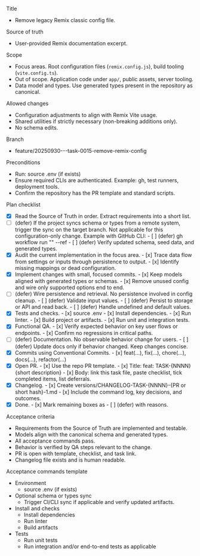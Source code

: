 Title
- Remove legacy Remix classic config file.

Source of truth
- User-provided Remix documentation excerpt.

Scope
- Focus areas. Root configuration files (`remix.config.js`), build tooling (`vite.config.ts`).
- Out of scope. Application code under `app/`, public assets, server tooling.
- Data model and types. Use generated types present in the repository as canonical.

Allowed changes
- Configuration adjustments to align with Remix Vite usage.
- Shared utilities if strictly necessary (non-breaking additions only).
- No schema edits.

Branch
- feature/20250930---task-0015-remove-remix-config

Preconditions
- Run: source .env (if exists)
- Ensure required CLIs are authenticated. Example: gh, test runners, deployment tools.
- Confirm the repository has the PR template and standard scripts.

Plan checklist
- [x] Read the Source of Truth in order. Extract requirements into a short list.
- [ ] (defer) If the project syncs schema or types from a remote system, trigger the sync on the target branch. Not applicable for this configuration-only change.
      Example with GitHub CLI:
      - [ ] (defer) gh workflow run "<WORKFLOW NAME>" --ref <BRANCH>
      - [ ] (defer) Verify updated schema, seed data, and generated types.
- [x] Audit the current implementation in the focus area.
      - [x] Trace data flow from settings or inputs through persistence to output.
      - [x] Identify missing mappings or dead configuration.
- [x] Implement changes with small, focused commits.
      - [x] Keep models aligned with generated types or schemas.
      - [x] Remove unused config and wire only supported options end to end.
- [ ] (defer) Wire persistence and retrieval. No persistence involved in config cleanup.
      - [ ] (defer) Validate input values.
      - [ ] (defer) Persist to storage or API and read back.
      - [ ] (defer) Handle undefined and default values.
- [x] Tests and checks.
      - [x] source .env
      - [x] Install dependencies.
      - [x] Run linter.
      - [x] Build project or artifacts.
      - [x] Run unit and integration tests.
- [x] Functional QA.
      - [x] Verify expected behavior on key user flows or endpoints.
      - [x] Confirm no regressions in critical paths.
- [ ] (defer) Documentation. No observable behavior change for users.
      - [ ] (defer) Update docs only if behavior changed. Keep changes concise.
- [x] Commits using Conventional Commits.
      - [x] feat(...), fix(...), chore(...), docs(...), refactor(...)
- [x] Open PR.
      - [x] Use the repo PR template.
      - [x] Title: feat: TASK-{NNNN} {short description}
      - [x] Body: link this task file, paste checklist, tick completed items, list deferrals.
- [x] Changelog.
      - [x] Create versions/CHANGELOG-TASK-{NNNN}-{PR or short hash}-1.md
      - [x] Include the command log, key decisions, and outcomes.
- [x] Done.
      - [x] Mark remaining boxes as - [ ] (defer) with reasons.

Acceptance criteria
- Requirements from the Source of Truth are implemented and testable.
- Models align with the canonical schema and generated types.
- All acceptance commands pass.
- Behavior is verified by QA steps relevant to the change.
- PR is open with template, checklist, and task link.
- Changelog file exists and is human readable.

Acceptance commands template
- Environment
  - source .env (if exists)
- Optional schema or types sync
  - Trigger CI/CLI sync if applicable and verify updated artifacts.
- Install and checks
  - Install dependencies
  - Run linter
  - Build artifacts
- Tests
  - Run unit tests
  - Run integration and/or end-to-end tests as applicable
